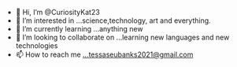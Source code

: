 - 👋 Hi, I’m @CuriosityKat23
- 👀 I’m interested in ...science,technology, art and everything.
- 🌱 I’m currently learning ...anything new
- 💞️ I’m looking to collaborate on ...learning new languages and new technologies 
- 📫 How to reach me ...tessaseubanks2021@gmail.com 

<!---
CuriosityKat23/CuriosityKat23 is a ✨ special ✨ repository because its `README.md` (this file) appears on your GitHub profile.
You can click the Preview link to take a look at your changes.
--->
